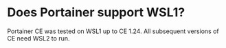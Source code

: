 # Does Portainer support WSL1?

Portainer CE was tested on WSL1 up to CE 1.24. All subsequent versions of CE need WSL2 to run.

